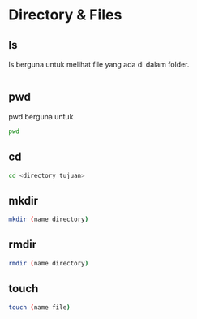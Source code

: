 # Directory & Files

## ls

ls berguna untuk melihat file yang ada di dalam folder.

```sh
```

## pwd

pwd berguna untuk

```sh
pwd
```

## cd

```sh
cd <directory tujuan>
```

## mkdir

```sh
mkdir (name directory)
```

## rmdir

```sh
rmdir (name directory)
```

## touch

```sh
touch (name file)
```
